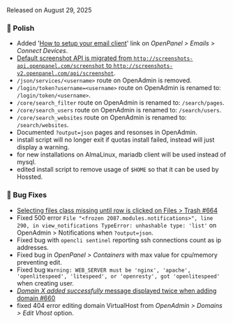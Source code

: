 Released on August 29, 2025

### 💅 Polish
- Added '[How to setup your email client](/docs/articles/email/how-to-setup-your-email-client)' link on *OpenPanel > Emails > Connect Devices*.
- [Default screenshot API is migrated from `http://screenshots-api.openpanel.com/screenshot` to `http://screenshots-v2.openpanel.com/api/screenshot`](https://github.com/stefanpejcic/OpenPanel/commit/b2359dd7efe3ddfec9573be21e3d7fe028a8039b).
- `/json/services/<username>` route on OpenAdmin is removed.
- `/login/token?username=<username>` route on OpenAdmin is renamed to: `/login/token/<username>`.
- `/core/search_filter` route on OpenAdmin is renamed to: `/search/pages`.
- `/core/search_users` route on OpenAdmin is renamed to: `/search/users`.
- `/core/search_websites` route on OpenAdmin is renamed to: `/search/websites`.
- Documented `?output=json` pages and resonses in OpenAdmin.
- install script will no longer exit if quotas install failed, instead will just display a warning.
- for new installations on AlmaLinux, mariadb client will be used instead of mysql.
- edited install script to remove usage of `$HOME` so that it can be used by Hossted.

### 🐛 Bug Fixes
- [Selecting files class missing until row is clicked on Files > Trash #664](https://github.com/stefanpejcic/OpenPanel/issues/664)
- Fixed 500 error `File "<frozen 2087.modules.notifications>", line 290, in view_notifications TypeError: unhashable type: 'list'` on OpenAdmin > Notifications when `?output=json`.
- Fixed bug with `opencli sentinel` reporting ssh connections count as ip addresses.
- Fixed bug in *OpenPanel > Containers* with max value for cpu/memory preventing edit.
- Fixed bug `Warning: WEB_SERVER must be 'nginx', 'apache', 'openlitespeed', 'litespeed', or 'openresty', got 'openlitespeed'` when creating user.
- [*Domain X added successfully* message displayed twice when adding domain #660](https://github.com/stefanpejcic/OpenPanel/issues/660)
- fixed 404 error editing domain VirtualHost from *OpenAdmin > Domains > Edit Vhost* option.

